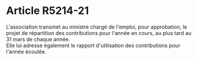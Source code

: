 # Article R5214-21

  
L'association transmet au ministre chargé de l'emploi, pour approbation, le projet de répartition des contributions pour l'année en cours, au plus tard au 31 mars de chaque année.   
Elle lui adresse également le rapport d'utilisation des contributions pour l'année écoulée.